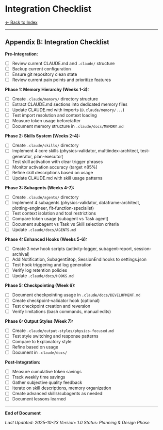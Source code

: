# Integration Checklist

[← Back to Index](../INDEX.md)

---
## Appendix B: Integration Checklist

**Pre-Integration:**
- [ ] Review current CLAUDE.md and `.claude/` structure
- [ ] Backup current configuration
- [ ] Ensure git repository clean state
- [ ] Review current pain points and prioritize features

**Phase 1: Memory Hierarchy (Weeks 1-3):**
- [ ] Create `.claude/memory/` directory structure
- [ ] Extract CLAUDE.md sections into dedicated memory files
- [ ] Update CLAUDE.md with imports (`@.claude/memory/...`)
- [ ] Test import resolution and context loading
- [ ] Measure token usage before/after
- [ ] Document memory structure in `.claude/docs/MEMORY.md`

**Phase 2: Skills System (Weeks 2-4):**
- [ ] Create `.claude/skills/` directory
- [ ] Implement 4 core skills (physics-validator, multiindex-architect, test-generator, plan-executor)
- [ ] Test skill activation with clear trigger phrases
- [ ] Monitor activation accuracy (target ≥85%)
- [ ] Refine skill descriptions based on usage
- [ ] Update CLAUDE.md with skill usage patterns

**Phase 3: Subagents (Weeks 4-7):**
- [ ] Create `.claude/agents/` directory
- [ ] Implement 4 subagents (physics-validator, dataframe-architect, plotting-engineer, fit-function-specialist)
- [ ] Test context isolation and tool restrictions
- [ ] Compare token usage (subagent vs Task agent)
- [ ] Document subagent vs Task vs Skill selection criteria
- [ ] Update `.claude/docs/AGENTS.md`

**Phase 4: Enhanced Hooks (Weeks 5-6):**
- [ ] Create 3 new hook scripts (activity-logger, subagent-report, session-archival)
- [ ] Add Notification, SubagentStop, SessionEnd hooks to settings.json
- [ ] Test hook triggering and log generation
- [ ] Verify log retention policies
- [ ] Update `.claude/docs/HOOKS.md`

**Phase 5: Checkpointing (Week 6):**
- [ ] Document checkpointing usage in `.claude/docs/DEVELOPMENT.md`
- [ ] Create checkpoint-validator hook (optional)
- [ ] Test checkpoint creation and reversion
- [ ] Verify limitations (bash commands, manual edits)

**Phase 6: Output Styles (Week 7):**
- [ ] Create `.claude/output-styles/physics-focused.md`
- [ ] Test style switching and response patterns
- [ ] Compare to Explanatory style
- [ ] Refine based on usage
- [ ] Document in `.claude/docs/`

**Post-Integration:**
- [ ] Measure cumulative token savings
- [ ] Track weekly time savings
- [ ] Gather subjective quality feedback
- [ ] Iterate on skill descriptions, memory organization
- [ ] Create advanced skills/subagents as needed
- [ ] Document lessons learned

---

**End of Document**

*Last Updated: 2025-10-23*
*Version: 1.0*
*Status: Planning & Design Phase*
